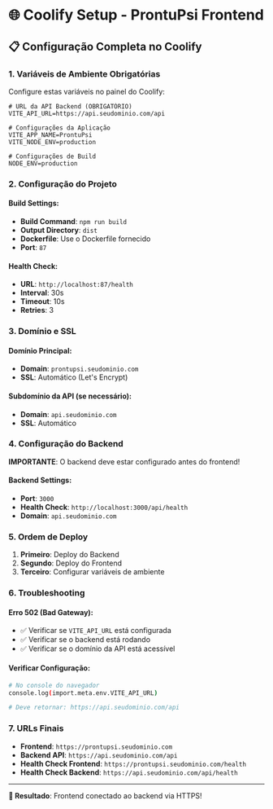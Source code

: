 # 🌐 Coolify Setup - ProntuPsi Frontend

## 📋 Configuração Completa no Coolify

### **1. Variáveis de Ambiente Obrigatórias**

Configure estas variáveis no painel do Coolify:

```env
# URL da API Backend (OBRIGATÓRIO)
VITE_API_URL=https://api.seudominio.com/api

# Configurações da Aplicação
VITE_APP_NAME=ProntuPsi
VITE_NODE_ENV=production

# Configurações de Build
NODE_ENV=production
```

### **2. Configuração do Projeto**

#### **Build Settings:**
- **Build Command**: `npm run build`
- **Output Directory**: `dist`
- **Dockerfile**: Use o Dockerfile fornecido
- **Port**: `87`

#### **Health Check:**
- **URL**: `http://localhost:87/health`
- **Interval**: 30s
- **Timeout**: 10s
- **Retries**: 3

### **3. Domínio e SSL**

#### **Domínio Principal:**
- **Domain**: `prontupsi.seudominio.com`
- **SSL**: Automático (Let's Encrypt)

#### **Subdomínio da API (se necessário):**
- **Domain**: `api.seudominio.com`
- **SSL**: Automático

### **4. Configuração do Backend**

**IMPORTANTE**: O backend deve estar configurado antes do frontend!

#### **Backend Settings:**
- **Port**: `3000`
- **Health Check**: `http://localhost:3000/api/health`
- **Domain**: `api.seudominio.com`

### **5. Ordem de Deploy**

1. **Primeiro**: Deploy do Backend
2. **Segundo**: Deploy do Frontend
3. **Terceiro**: Configurar variáveis de ambiente

### **6. Troubleshooting**

#### **Erro 502 (Bad Gateway):**
- ✅ Verificar se `VITE_API_URL` está configurada
- ✅ Verificar se o backend está rodando
- ✅ Verificar se o domínio da API está acessível

#### **Verificar Configuração:**
```bash
# No console do navegador
console.log(import.meta.env.VITE_API_URL)

# Deve retornar: https://api.seudominio.com/api
```

### **7. URLs Finais**

- **Frontend**: `https://prontupsi.seudominio.com`
- **Backend API**: `https://api.seudominio.com/api`
- **Health Check Frontend**: `https://prontupsi.seudominio.com/health`
- **Health Check Backend**: `https://api.seudominio.com/api/health`

---

**🎯 Resultado**: Frontend conectado ao backend via HTTPS!